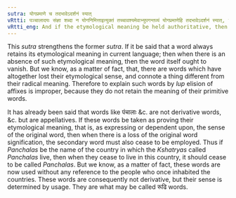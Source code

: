 ```yaml
---
sutra: योगप्रमाणे च तदभावेऽदर्शनं स्यात्
vRtti: पञ्चालादयः संज्ञा शब्दा न योगनिमित्ताइत्युक्तं तच्चावश्यमेवाभ्युपगन्तव्यं योगप्रमाणेहि तदभावेऽदर्शनं स्यात्, यदि पञ्चालादि शब्दो योगस्य प्रमाणं योगस्य वाचकः स्यात् ततस्तदभावेऽदर्शनमप्रयोगः स्यात् ॥
vRtti_eng: And if the etymological meaning be held authoritative, then when such meaning is absent, the word also should vanish.
---
```

This _sutra_ strengthens the former _sutra_. If it be said that a word always retains its etymological meaning in current language; then when there is an absence of such etymological meaning, then the word itself ought to vanish. But we know, as a matter of fact, that, there are words which have altogether lost their etymological sense, and connote a thing different from their radical meaning. Therefore to explain such words by _lup_ elision of affixes is improper, because they do not retain the meaning of their primitive words.

It has already been said that words like पंचालाः &c. are not derivative words, &c. but are appellatives. If these words be taken as proving their etymological meaning, that is, as expressing or dependent upon, the sense of the original word, then when there is a loss of the original word signification, the secondary word must also cease to be employed. Thus if _Panchalas_ be the name of the country in which the _Kshatryas_ called _Panchalas_ live, then when they cease to live in this country, it should cease to be called _Panchalas_. But we know, as a matter of fact, these words are now used without any reference to the people who once inhabited the countries. These words are consequently not derivative, but their sense is determined by usage. They are what may be called रूढि words.
